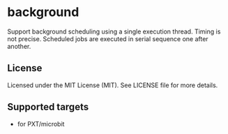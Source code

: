 # background

Support background scheduling using a single execution thread. Timing is not precise. Scheduled jobs are executed in serial sequence one after another.

## License

Licensed under the MIT License (MIT). See LICENSE file for more details.

## Supported targets

- for PXT/microbit